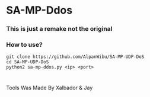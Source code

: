 # SA-MP-Ddos
### This is just a remake not the original
### How to use?
```
git clone https://github.com/AlpanWibu/SA-MP-UDP-DoS
cd SA-MP-UDP-DoS
python2 sa-mp-ddos.py <ip> <port>
```
#
Tools Was Made By Xalbador & Jay
